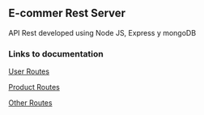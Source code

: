 ## E-commer Rest Server

API Rest developed using Node JS, Express y mongoDB

### Links to documentation

[User Routes](https://documenter.getpostman.com/view/13542118/TWDZGFYU)

[Product Routes](https://documenter.getpostman.com/view/13542118/TWDZGFUC)

[Other Routes](https://documenter.getpostman.com/view/13542118/TWDZGFYT)
